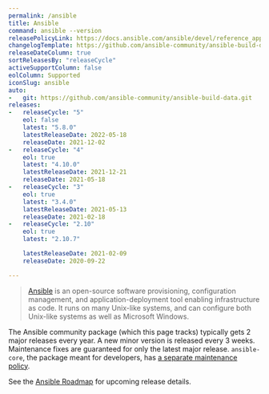 ```yaml
---
permalink: /ansible
title: Ansible
command: ansible --version
releasePolicyLink: https://docs.ansible.com/ansible/devel/reference_appendices/release_and_maintenance.html
changelogTemplate: https://github.com/ansible-community/ansible-build-data/blob/main/__RELEASE_CYCLE__/CHANGELOG-v__RELEASE_CYCLE__.rst
releaseDateColumn: true
sortReleasesBy: "releaseCycle"
activeSupportColumn: false
eolColumn: Supported
iconSlug: ansible
auto:
-   git: https://github.com/ansible-community/ansible-build-data.git
releases:
-   releaseCycle: "5"
    eol: false
    latest: "5.8.0"
    latestReleaseDate: 2022-05-18
    releaseDate: 2021-12-02
-   releaseCycle: "4"
    eol: true
    latest: "4.10.0"
    latestReleaseDate: 2021-12-21
    releaseDate: 2021-05-18
-   releaseCycle: "3"
    eol: true
    latest: "3.4.0"
    latestReleaseDate: 2021-05-13
    releaseDate: 2021-02-18
-   releaseCycle: "2.10"
    eol: true
    latest: "2.10.7"

    latestReleaseDate: 2021-02-09
    releaseDate: 2020-09-22

---
```


> [Ansible](https://ansible.com) is an open-source software provisioning, configuration management, and application-deployment tool enabling infrastructure as code. It runs on many Unix-like systems, and can configure both Unix-like systems as well as Microsoft Windows.

The Ansible community package (which this page tracks) typically gets 2 major releases every year. A new minor version is released every 3 weeks. Maintenance fixes are guaranteed for only the latest major release. `ansible-core`, the package meant for developers, has [a separate maintenance policy](https://docs.ansible.com/ansible/devel/reference_appendices/release_and_maintenance.html#id14).

See the [Ansible Roadmap][roadmap] for upcoming release details.

[roadmap]: https://docs.ansible.com/ansible/latest/roadmap/ansible_roadmap_index.html
